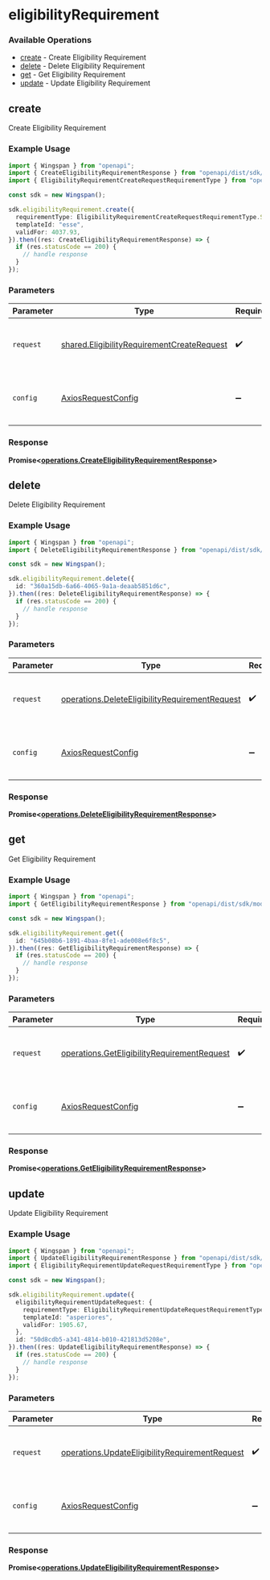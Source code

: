 # eligibilityRequirement

### Available Operations

* [create](#create) - Create Eligibility Requirement
* [delete](#delete) - Delete Eligibility Requirement
* [get](#get) - Get Eligibility Requirement
* [update](#update) - Update Eligibility Requirement

## create

Create Eligibility Requirement

### Example Usage

```typescript
import { Wingspan } from "openapi";
import { CreateEligibilityRequirementResponse } from "openapi/dist/sdk/models/operations";
import { EligibilityRequirementCreateRequestRequirementType } from "openapi/dist/sdk/models/shared";

const sdk = new Wingspan();

sdk.eligibilityRequirement.create({
  requirementType: EligibilityRequirementCreateRequestRequirementType.Signature,
  templateId: "esse",
  validFor: 4037.93,
}).then((res: CreateEligibilityRequirementResponse) => {
  if (res.statusCode == 200) {
    // handle response
  }
});
```

### Parameters

| Parameter                                                                                                | Type                                                                                                     | Required                                                                                                 | Description                                                                                              |
| -------------------------------------------------------------------------------------------------------- | -------------------------------------------------------------------------------------------------------- | -------------------------------------------------------------------------------------------------------- | -------------------------------------------------------------------------------------------------------- |
| `request`                                                                                                | [shared.EligibilityRequirementCreateRequest](../../models/shared/eligibilityrequirementcreaterequest.md) | :heavy_check_mark:                                                                                       | The request object to use for the request.                                                               |
| `config`                                                                                                 | [AxiosRequestConfig](https://axios-http.com/docs/req_config)                                             | :heavy_minus_sign:                                                                                       | Available config options for making requests.                                                            |


### Response

**Promise<[operations.CreateEligibilityRequirementResponse](../../models/operations/createeligibilityrequirementresponse.md)>**


## delete

Delete Eligibility Requirement

### Example Usage

```typescript
import { Wingspan } from "openapi";
import { DeleteEligibilityRequirementResponse } from "openapi/dist/sdk/models/operations";

const sdk = new Wingspan();

sdk.eligibilityRequirement.delete({
  id: "360a15db-6a66-4065-9a1a-deaab5851d6c",
}).then((res: DeleteEligibilityRequirementResponse) => {
  if (res.statusCode == 200) {
    // handle response
  }
});
```

### Parameters

| Parameter                                                                                                        | Type                                                                                                             | Required                                                                                                         | Description                                                                                                      |
| ---------------------------------------------------------------------------------------------------------------- | ---------------------------------------------------------------------------------------------------------------- | ---------------------------------------------------------------------------------------------------------------- | ---------------------------------------------------------------------------------------------------------------- |
| `request`                                                                                                        | [operations.DeleteEligibilityRequirementRequest](../../models/operations/deleteeligibilityrequirementrequest.md) | :heavy_check_mark:                                                                                               | The request object to use for the request.                                                                       |
| `config`                                                                                                         | [AxiosRequestConfig](https://axios-http.com/docs/req_config)                                                     | :heavy_minus_sign:                                                                                               | Available config options for making requests.                                                                    |


### Response

**Promise<[operations.DeleteEligibilityRequirementResponse](../../models/operations/deleteeligibilityrequirementresponse.md)>**


## get

Get Eligibility Requirement

### Example Usage

```typescript
import { Wingspan } from "openapi";
import { GetEligibilityRequirementResponse } from "openapi/dist/sdk/models/operations";

const sdk = new Wingspan();

sdk.eligibilityRequirement.get({
  id: "645b08b6-1891-4baa-8fe1-ade008e6f8c5",
}).then((res: GetEligibilityRequirementResponse) => {
  if (res.statusCode == 200) {
    // handle response
  }
});
```

### Parameters

| Parameter                                                                                                  | Type                                                                                                       | Required                                                                                                   | Description                                                                                                |
| ---------------------------------------------------------------------------------------------------------- | ---------------------------------------------------------------------------------------------------------- | ---------------------------------------------------------------------------------------------------------- | ---------------------------------------------------------------------------------------------------------- |
| `request`                                                                                                  | [operations.GetEligibilityRequirementRequest](../../models/operations/geteligibilityrequirementrequest.md) | :heavy_check_mark:                                                                                         | The request object to use for the request.                                                                 |
| `config`                                                                                                   | [AxiosRequestConfig](https://axios-http.com/docs/req_config)                                               | :heavy_minus_sign:                                                                                         | Available config options for making requests.                                                              |


### Response

**Promise<[operations.GetEligibilityRequirementResponse](../../models/operations/geteligibilityrequirementresponse.md)>**


## update

Update Eligibility Requirement

### Example Usage

```typescript
import { Wingspan } from "openapi";
import { UpdateEligibilityRequirementResponse } from "openapi/dist/sdk/models/operations";
import { EligibilityRequirementUpdateRequestRequirementType } from "openapi/dist/sdk/models/shared";

const sdk = new Wingspan();

sdk.eligibilityRequirement.update({
  eligibilityRequirementUpdateRequest: {
    requirementType: EligibilityRequirementUpdateRequestRequirementType.Signature,
    templateId: "asperiores",
    validFor: 1905.67,
  },
  id: "50d8cdb5-a341-4814-b010-421813d5208e",
}).then((res: UpdateEligibilityRequirementResponse) => {
  if (res.statusCode == 200) {
    // handle response
  }
});
```

### Parameters

| Parameter                                                                                                        | Type                                                                                                             | Required                                                                                                         | Description                                                                                                      |
| ---------------------------------------------------------------------------------------------------------------- | ---------------------------------------------------------------------------------------------------------------- | ---------------------------------------------------------------------------------------------------------------- | ---------------------------------------------------------------------------------------------------------------- |
| `request`                                                                                                        | [operations.UpdateEligibilityRequirementRequest](../../models/operations/updateeligibilityrequirementrequest.md) | :heavy_check_mark:                                                                                               | The request object to use for the request.                                                                       |
| `config`                                                                                                         | [AxiosRequestConfig](https://axios-http.com/docs/req_config)                                                     | :heavy_minus_sign:                                                                                               | Available config options for making requests.                                                                    |


### Response

**Promise<[operations.UpdateEligibilityRequirementResponse](../../models/operations/updateeligibilityrequirementresponse.md)>**

